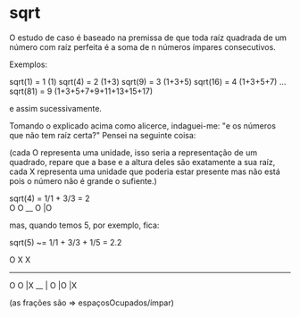 # sqrt

O estudo de caso é baseado na premissa de que toda raíz quadrada de um número com raíz perfeita é a soma de n números ímpares consecutivos.

Exemplos:

sqrt(1) = 1 (1) 
sqrt(4) = 2 (1+3)
sqrt(9) = 3 (1+3+5)
sqrt(16) = 4 (1+3+5+7)
...
sqrt(81) = 9 (1+3+5+7+9+11+13+15+17)

e assim sucessivamente.

Tomando o explicado acima como alicerce, indaguei-me: "e os números que não tem raíz certa?"
Pensei na seguinte coisa:

(cada O representa uma unidade, isso seria a representação de um quadrado, repare que a base e a altura deles são exatamente a sua raíz,
 cada X representa uma unidade que poderia estar presente mas não está pois o número não é grande o sufiente.) 

sqrt(4) = 1/1 + 3/3 = 2                      
O  O
__
O |O



mas, quando temos 5, por exemplo, fica:

sqrt(5) ~= 1/1 + 3/3 + 1/5 = 2.2                

O  X   X
_______
O  O  |X
__    |
O |O  |X

(as frações são => espaçosOcupados/ímpar)

